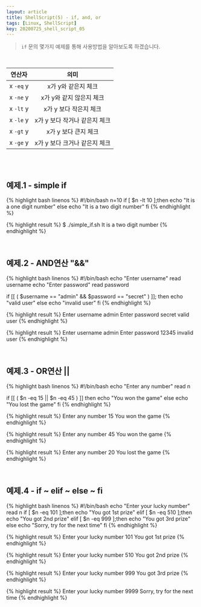 ```yaml
---
layout: article
title: ShellScript(5) - if, and, or
tags: [Linux, ShellScript]
key: 20200725_shell_script_05
---
```


> `if` 문의 몇가지 예제를 통해 사용방법을 알아보도록 하겠습니다.

<br>

| 연산자 | 의미 |
|:----:|:---:|
| x `-eq` y | x가 y와 같은지 체크 |
| x `-ne` y | x가 y와 같지 않은지 체크 |
| x `-lt` y | x가 y 보다 작은지 체크 |
| x `-le` y | x가 y 보다 작거나 같은지 체크 |
| x `-gt` y | x가 y 보다 큰지 체크 |
| x `-ge` y | x가 y 보다 크거나 같은지 체크 |


<br>
<br>

## 예제.1 - simple if

{% highlight bash linenos %}
#!/bin/bash
n=10
if [ $n -lt 10 ];then
    echo "It is a one digit number"
else
    echo "It is a two digit number"
fi
{% endhighlight %}

{% highlight result %}
$ ./simple_if.sh
It is a two digit number
{% endhighlight %}

<br>

## 예제.2 - AND연산  "&&"

{% highlight bash linenos %}
#!/bin/bash
echo "Enter username"
read username
echo "Enter password"
read password

if [[ ( $username == "admin" && $password == "secret" ) ]]; then
    echo "valid user"
else
    echo "invalid user"
fi
{% endhighlight %}

{% highlight result %}
Enter username
admin
Enter password
secret
valid user
{% endhighlight %}

{% highlight result %}
Enter username
admin
Enter password
12345
invalid user
{% endhighlight %}

<br>

## 예제.3 - OR연산 ||

{% highlight bash linenos %}
#!/bin/bash
echo "Enter any number"
read n

if [[ ( $n -eq 15 || $n  -eq 45 ) ]]
then
    echo "You won the game"
else
    echo "You lost the game"
fi
{% endhighlight %}

{% highlight result %}
Enter any number
15
You won the game
{% endhighlight %}

{% highlight result %}
Enter any number
45
You won the game
{% endhighlight %}

{% highlight result %}
Enter any number
20
You lost the game
{% endhighlight %}

<br>

## 예제.4 - if ~ elif ~ else ~ fi

{% highlight bash linenos %}
#!/bin/bash
echo "Enter your lucky number"
read n
if [ $n -eq 101 ];then
    echo "You got 1st prize"
elif [ $n -eq 510 ];then
    echo "You got 2nd prize"
elif [ $n -eq 999 ];then
    echo "You got 3rd prize"
else
    echo "Sorry, try for the next time"
fi
{% endhighlight %}

{% highlight result %}
Enter your lucky number
101
You got 1st prize
{% endhighlight %}

{% highlight result %}
Enter your lucky number
510
You got 2nd prize
{% endhighlight %}

{% highlight result %}
Enter your lucky number
999
You got 3rd prize
{% endhighlight %}

{% highlight result %}
Enter your lucky number
9999
Sorry, try for the next time
{% endhighlight %}
